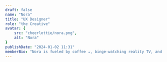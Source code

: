 ```yaml
---
draft: false
name: "Nora"
title: "UX Designer"
role: "the Creative"
avatar: {
    src: "cheerlottie/nora.png",
    alt: "Nora"
}
publishDate: "2024-01-02 11:31"
memberBio: "Nora is fueled by coffee ☕, binge-watching reality TV, and has secret dreams of gracing the screen on The Bachelor. When not creating seamless user experiences, you'll find her hiking with her son (a golden retriever named Charlie 🐕)."
---
```

